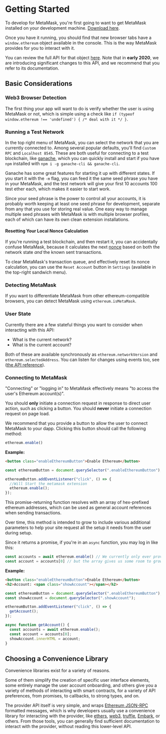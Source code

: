 # Getting Started

To develop for MetaMask, you're first going to want to get MetaMask installed on your development machine. [Download here](https://metamask.io/).

Once you have it running, you should find that new browser tabs have a `window.ethereum` object available in the console.
This is the way MetaMask provides for you to interact with it.

You can review the full API for that object [here](./ethereum-provider.html).
Note that in **early 2020**, we are introducing significant changes to this API, and we recommend that you refer to its documentation.

## Basic Considerations

### Web3 Browser Detection

The first thing your app will want to do is verify whether the user is using MetaMask or not, which is simple using a check like `if (typeof window.ethereum !== 'undefined') { /* deal with it */ }`.

### Running a Test Network

In the top right menu of MetaMask, you can select the network that you are currently connected to. Among several popular defaults, you'll find `Custom RPC` and `Localhost 8545`. These are both useful for connecting to a test blockchain, like [ganache](https://truffleframework.com/ganache), which you can quickly install and start if you have `npm` installed with `npm i -g ganache-cli && ganache-cli`.

Ganache has some great features for starting it up with different states. If you start it with the `-m` flag, you can feed it the same seed phrase you have in your MetaMask, and the test network will give your first 10 accounts 100 test ether each, which makes it easier to start work.

Since your seed phrase is the power to control all your accounts, it is probably worth keeping at least one seed phrase for development, separate from any that you use for storing real value. One easy way to manage multiple seed phrases with MetaMask is with multiple browser profiles, each of which can have its own clean extension installations.

#### Resetting Your Local Nonce Calculation

If you're running a test blockchain, and then restart it, you can accidentally confuse MetaMask, because it calculates the next [nonce](./sending-transactions.html#nonce-ignored)
based on both the network state _and_ the known sent transactions.

To clear MetaMask's transaction queue, and effectively reset its nonce calculation, you can use the `Reset Account` button in `Settings` (available in the top-right sandwich menu).

### Detecting MetaMask

If you want to differentiate MetaMask from other ethereum-compatible browsers, you can detect MetaMask using `ethereum.isMetaMask`.

### User State

Currently there are a few stateful things you want to consider when interacting with this API:

- What is the current network?
- What is the current account?

Both of these are available synchronously as `ethereum.networkVersion` and `ethereum.selectedAddress`.
You can listen for changes using events too, see ([the API reference](./ethereum-provider.html)).

### Connecting to MetaMask

"Connecting" or "logging in" to MetaMask effectively means "to access the user's Ethereum account(s)".

You should **only** initiate a connection request in response to direct user action, such as clicking a button.
You should **never** initiate a connection request on page load.

We recommend that you provide a button to allow the user to connect MetaMask to your dapp.
Clicking this button should call the following method:

```javascript
ethereum.enable()
```

**Example:**
<EthConnectButton />


```html
<button class="enableEthereumButton">Enable Ethereum</button>
```


```javascript
const ethereumButton = document.querySelector(".enableEthereumButton");

ethereumButton.addEventListener("click", () => {
  //Will Start the metamask extension
  ethereum.enable();
});
```

This promise-returning function resolves with an array of hex-prefixed ethereum addresses, which can be used as general account references when sending transactions.

Over time, this method is intended to grow to include various additional parameters to help your site request all the setup it needs from the user during setup.

Since it returns a promise, if you're in an `async` function, you may log in like this:

```javascript
const accounts = await ethereum.enable() // We currently only ever provide a single account,
const account = accounts[0] // but the array gives us some room to grow.
```

**Example:**
<EthAsyncConnectButton />

```html
<button class="enableEthereumButton">Enable Ethereum</button>
<h2>Account: <span class="showAccount"></span></h2>
```

```javascript
const ethereumButton = document.querySelector(".enableEthereumButton");
const showAccount = document.querySelector(".showAccount");

ethereumButton.addEventListener("click", () => {
  getAccount();
});

async function getAccount() {
  const accounts = await ethereum.enable();
  const account = accounts[0];
  showAccount.innerHTML = account;
}
```


## Choosing a Convenience Library

Convenience libraries exist for a variety of reasons.

Some of them simplify the creation of specific user interface elements, some entirely manage the user account onboarding, and others give you a variety of methods of interacting with smart contracts, for a variety of API preferences, from promises, to callbacks, to strong types, and on.

The provider API itself is very simple, and wraps
[Ethereum JSON-RPC](https://github.com/ethereum/wiki/wiki/JSON-RPC#json-rpc-methods)
formatted messages, which is why developers usually use a convenience library for interacting
with the provider, like [ethers](https://www.npmjs.com/package/ethers), [web3](https://www.npmjs.com/package/web3),
[truffle](https://truffleframework.com/), [Embark](https://embark.status.im/), or others. From those tools,
you can generally find sufficient documentation to interact with the provider, without reading this lower-level API.